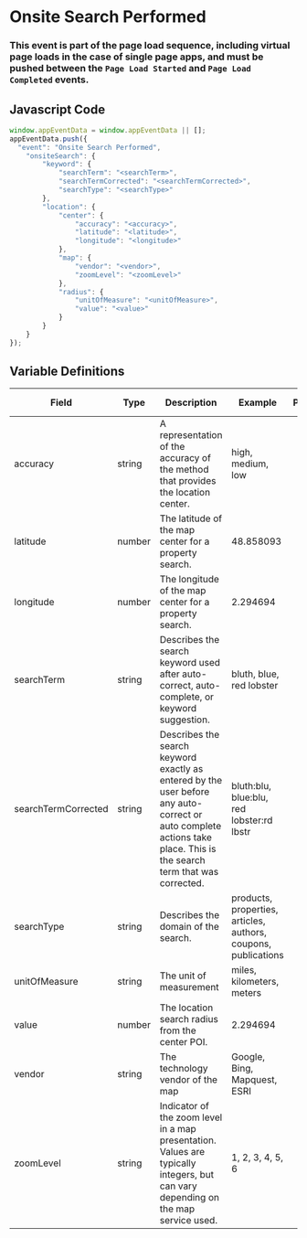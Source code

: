 # Onsite Search Performed

### This event is part of the page load sequence, including virtual page loads in the case of single page apps, and must be pushed between the `Page Load Started` and `Page Load Completed` events.

## Javascript Code
```js
window.appEventData = window.appEventData || [];
appEventData.push({
  "event": "Onsite Search Performed",
    "onsiteSearch": {
        "keyword": {
            "searchTerm": "<searchTerm>",
            "searchTermCorrected": "<searchTermCorrected>",
            "searchType": "<searchType>"
        },
        "location": {
            "center": {
                "accuracy": "<accuracy>",
                "latitude": "<latitude>",
                "longitude": "<longitude>"
            },
            "map": {
                "vendor": "<vendor>",
                "zoomLevel": "<zoomLevel>"
            },
            "radius": {
                "unitOfMeasure": "<unitOfMeasure>",
                "value": "<value>"
            }
        }
    }
});
```

## Variable Definitions

|Field|Type|Description|Example|Pattern|Min Length|Max Length|Minimum|Maximum|Multiple Of|
| --- | --- | --- | --- | --- | --- | --- | --- | --- | --- |
|accuracy|string|A representation of the accuracy of the method that provides the location center.|high, medium, low|||||||
|latitude|number|The latitude of the map center for a property search.|48.858093||||-90|90||
|longitude|number|The longitude of the map center for a property search.|2.294694||||-180|180||
|searchTerm|string|Describes the search keyword used after auto-correct, auto-complete, or keyword suggestion. |bluth, blue, red lobster|||||||
|searchTermCorrected|string|Describes the search keyword exactly as entered by the user before any auto-correct or auto complete actions take place.  This is the search term that was corrected. |bluth:blu, blue:blu, red lobster:rd lbstr|||||||
|searchType|string|Describes the domain of the search. |products, properties, articles, authors, coupons, publications|||||||
|unitOfMeasure|string|The unit of measurement|miles, kilometers, meters|||||||
|value|number|The location search radius from the center POI.|2.294694||||0|||
|vendor|string|The technology vendor of the map|Google, Bing, Mapquest, ESRI|||||||
|zoomLevel|string|Indicator of the zoom level in a map presentation. Values are typically integers, but can vary depending on the map service used. |1, 2, 3, 4, 5, 6|||||||



